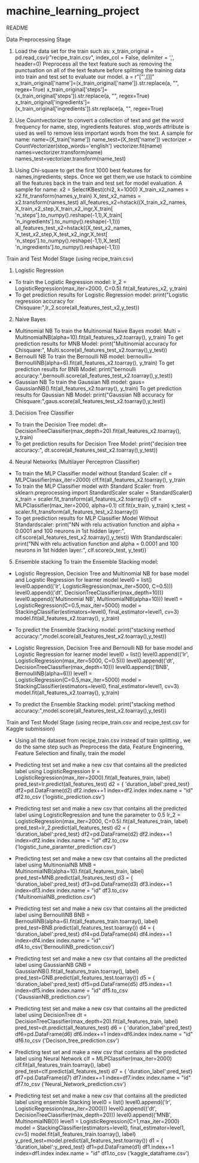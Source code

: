 # machine_learning_project
README

Data Preprocessing Stage
1. Load the data set for the train such as:
x_train_original = pd.read_csv(r"recipe_train.csv", index_col = False, delimiter = ',', header=0)
Preprocess all the text feature such as removing the punctuation on all of the text feature before splitting the training data into train and test set to evaluate our model.
a = r"[\"\',\[\]]"
x_train_original['name']=(x_train_original['name']).str.replace(a, "", regex=True)
x_train_original['steps']=(x_train_original['steps']).str.replace(a, "", regex=True)
x_train_original['ingredients']=(x_train_original['ingredients']).str.replace(a, "", regex=True)

2. Use Countvectorizer to convert a collection of text and get the word frequency for name, step, ingredients features. stop_words attribute is used as well to remove less important words from the text. A sample for name: 
name=(X_train['name'])
name_test=(X_test['name'])
vectorizer = CountVectorizer(stop_words='english')
vectorizer.fit(name)
names=vectorizer.transform(name)
names_test=vectorizer.transform(name_test)

3. Using Chi-square to get the first 1000 best features for names,ingredients, steps. Once we get them,we use hstack to combine all the features back in the train and test set for model evaluation. A sample for name:
x2 = SelectKBest(chi2, k=1000)
X_train_x2_names = x2.fit_transform(names,y_train)
X_test_x2_names = x2.transform(names_test)
all_features_x2=hstack((X_train_x2_names, X_train_x2_step,X_train_x2_ingr,X_train[ 'n_steps'].to_numpy().reshape(-1,1),X_train[ 'n_ingredients'].to_numpy().reshape(-1,1)))
all_features_test_x2=hstack((X_test_x2_names, X_test_x2_step,X_test_x2_ingr,X_test[ 'n_steps'].to_numpy().reshape(-1,1),X_test[ 'n_ingredients'].to_numpy().reshape(-1,1)))



Train and Test Model Stage (using recipe_train.csv)
1. Logistic Regression
- To train the Logistic Regression model:
lr_2 = LogisticRegression(max_iter=2000, C=0.5).fit(all_features_x2, y_train)
- To get prediction results for Logistic Regression model:
print("Logistic regression accuracy for Chisquare:",lr_2.score(all_features_test_x2,y_test))

2. Naive Bayes
- Multinomial NB
To train the Multinomial Naive Bayes model:
Multi = MultinomialNB(alpha=10).fit(all_features_x2.toarray(), y_train)
To get prediction results for MNB Model:
print("Multinomial accuracy for Chisquare:", Multi.score(all_features_test_x2.toarray(),y_test))
- Bernoulli NB
To train the Bernoulli NB model:
bernoulli= BernoulliNB(alpha=6).fit(all_features_x2.toarray(), y_train)
To get prediction results for BNB Model:
print("bernoulli accuracy:",bernoulli.score(all_features_test_x2.toarray(),y_test))
- Gaussian NB
To train the Gaussian NB model:
gaus= GaussianNB().fit(all_features_x2.toarray(), y_train)
To get prediction results for Gaussian NB Model:
print("Gaussian NB accuracy for Chisquare:",gaus.score(all_features_test_x2.toarray(),y_test))

3. Decision Tree Classifier
- To train the Decision Tree model:
dt= DecisionTreeClassifier(max_depth=20).fit(all_features_x2.toarray(), y_train)
- To get prediction results for Decision Tree Model:
print("decision tree accuracy:", dt.score(all_features_test_x2.toarray(),y_test))

4. Neural Networks (Multilayer Perceptron Classifier)
- To train the MLP Classifier model without Standard Scaler:
clf = MLPClassifier(max_iter=2000)
clf.fit(all_features_x2.toarray(), y_train
- To train the MLP Classifier model with Standard Scaler:
from sklearn.preprocessing import StandardScaler
scaler = StandardScaler()
x_train = scaler.fit_transform(all_features_x2.toarray())
clf = MLPClassifier(max_iter=2000, alpha=0.1)
clf.fit(x_train, y_train)
x_test = scaler.fit_transform(all_features_test_x2.toarray())
- To get prediction results for MLP Classifier Model
Without Standardscaler:
print("NN with relu activation function and alpha = 0.0001 and 100 neurons in 1st hidden layer:", clf.score(all_features_test_x2.toarray(),y_test))
With Standardscaler:
print("NN with relu activation function and alpha = 0.0001 and 100 neurons in 1st hidden layer:", clf.score(x_test, y_test))

5. Ensemble stacking
To train the Ensemble Stacking model:
- Logistic Regression, Decision Tree and Multinomial NB for base model and Logistic Regression for learner model
level0 = list()
level0.append(('lr', LogisticRegression(max_iter=5000, C=0.5)))
level0.append(('dt', DecisionTreeClassifier(max_depth=10)))
level0.append(('Multinomial NB', MultinomialNB(alpha=10)))
level1 = LogisticRegression(C=0.5,max_iter=5000)
model = StackingClassifier(estimators=level0, final_estimator=level1, cv=3)
model.fit(all_features_x2.toarray(), y_train)
- To predict the Ensemble Stacking model:
print("stacking method accuracy:",model.score(all_features_test_x2.toarray(),y_test))

- Logistic Regression, Decision Tree and Bernoulli NB for base model and Logistic Regression for learner model
level0 = list()
level0.append(('lr', LogisticRegression(max_iter=5000, C=0.5)))
level0.append(('dt', DecisionTreeClassifier(max_depth=10)))
level0.append(('BNB', BernoulliNB(alpha=6)))
level1 = LogisticRegression(C=0.5,max_iter=5000)
model = StackingClassifier(estimators=level0, final_estimator=level1, cv=3)
model.fit(all_features_x2.toarray(), y_train)
- To predict the Ensemble Stacking model:
print("stacking method accuracy:",model.score(all_features_test_x2.toarray(),y_test))



Train and Test Model Stage (using recipe_train.csv and recipe_test.csv for Kaggle submission)

- Using all the dataset from recipe_train.csv instead of train splitting , we do the same step such as Preprocess the data, Feature Engineering, Feature Selection and finally, train the model 

- Predicting test set and make a new csv that contains all the predicted label using LogisticRegression
lr = LogisticRegression(max_iter=2000).fit(all_features_train, label)
pred_test=lr.predict(all_features_test)
d2 = { 'duration_label':pred_test}
df2=pd.DataFrame(d2)
df2.index+=1
index=df2.index
index.name = "id"
df2.to_csv ('logistic_prediction.csv')

- Predicting test set and make a new csv that contains all the predicted label using LogisticRegression and tune the parameter to 0.5
lr_2 = LogisticRegression(max_iter=2000, C=0.5).fit(all_features_train, label)
pred_test=lr_2.predict(all_features_test)
d2 = { 'duration_label':pred_test}
df2=pd.DataFrame(d2)
df2.index+=1
index=df2.index
index.name = "id"
df2.to_csv ('logistic_tune_paramter_prediction.csv')

- Predicting test set and make a new csv that contains all the predicted label using MultinonialNB
MNB = MultinomialNB(alpha=10).fit(all_features_train, label)
pred_test=MNB.predict(all_features_test)
d3 = { 'duration_label':pred_test}
df3=pd.DataFrame(d3)
df3.index+=1
index=df3.index
index.name = "id"
df3.to_csv ('MultinomialNB_prediction.csv')

- Predicting test set and make a new csv that contains all the predicted label using BernoulliNB
BNB = BernoulliNB(alpha=6).fit(all_features_train.toarray(), label)
pred_test=BNB.predict(all_features_test.toarray())
d4 = { 'duration_label':pred_test}
df4=pd.DataFrame(d4)
df4.index+=1
index=df4.index
index.name = "id"
df4.to_csv('BernoulliNB_prediction.csv')

- Predicting test set and make a new csv that contains all the predicted label using GaussianNB
GNB = GaussianNB().fit(all_features_train.toarray(), label)
pred_test=GNB.predict(all_features_test.toarray())
d5 = { 'duration_label':pred_test}
df5=pd.DataFrame(d5)
df5.index+=1
index=df5.index
index.name = "id"
df5.to_csv ('GaussianNB_prediction.csv')

- Predicting test set and make a new csv that contains all the predicted label using DecisionTree
dt = DecisionTreeClassifier(max_depth=20).fit(all_features_train, label)
pred_test=dt.predict(all_features_test)
d6 = { 'duration_label':pred_test}
df6=pd.DataFrame(d6)
df6.index+=1
index=df6.index
index.name = "id"
df6.to_csv ('Decison_tree_prediction.csv')

- Predicting test set and make a new csv that contains all the predicted label using Neural Network
clf = MLPClassifier(max_iter=2000)
clf.fit(all_features_train.toarray(), label)
pred_test=clf.predict(all_features_test)
d7 = { 'duration_label':pred_test}
df7=pd.DataFrame(d7)
df7.index+=1
index=df7.index
index.name = "id"
df7.to_csv ('Neural_Network_prediction.csv')


- Predicting test set and make a new csv that contains all the predicted label using ensemble Stacking
level0 = list()
level0.append(('lr', LogisticRegression(max_iter=2000)))
level0.append(('dt', DecisionTreeClassifier(max_depth=20)))
level0.append(('MNB', MultinomialNB()))
level1 = LogisticRegression(C=1,max_iter=2000)
model = StackingClassifier(estimators=level0, final_estimator=level1, cv=5)
model.fit(all_features_train.toarray(), label)
y_pred_test=model.predict(all_features_test.toarray())
d1 = { 'duration_label':y_pred_test}
df1=pd.DataFrame(d1)
df1.index+=1
index=df1.index
index.name = "id"
df1.to_csv ('kaggle_dataframe.csv')
